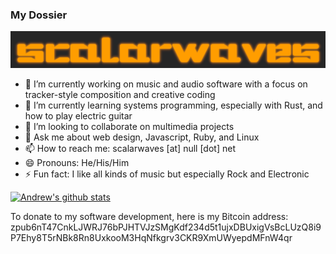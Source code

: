 ### My Dossier

![Logo](https://github.com/scalarwaves/scalarwaves/raw/main/scalarwaves.png)

- 🔭 I’m currently working on music and audio software with a focus on tracker-style composition and creative coding
- 🌱 I’m currently learning systems programming, especially with Rust, and how to play electric guitar
- 👯 I’m looking to collaborate on multimedia projects
- 💬 Ask me about web design, Javascript, Ruby, and Linux
- 📫 How to reach me: scalarwaves [at] null [dot] net
- 😄 Pronouns: He/His/Him
- ⚡ Fun fact: I like all kinds of music but especially Rock and Electronic

[![Andrew's github stats](https://github-readme-stats.vercel.app/api?username=scalarwaves&count_private=true&show_icons=true&theme=dark)](https://github.com/anuraghazra/github-readme-stats)

To donate to my software development, here is my Bitcoin address:
zpub6nT47CnkLJWRJ76bPJHTVJzSMgKdf234d5t1ujxDBUxigVsBcLUzQ8i9P7Ehy8T5rNBk8Rn8UxkooM3HqNfkgrv3CKR9XmUWyepdMFnW4qr
